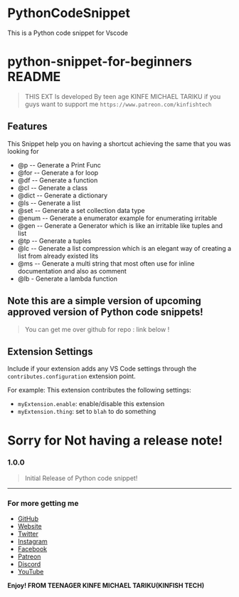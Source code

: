 # PythonCodeSnippet
This is a Python code snippet for Vscode
# python-snippet-for-beginners README

>THIS EXT Is developed By teen age KINFE MICHAEL TARIKU if you guys want to support me `https://www.patreon.com/kinfishtech`

## Features
This Snippet help you on having a shortcut achieving the same that you was looking for 
* @p -- Generate a Print Func
* @for -- Generate a for loop
* @df -- Generate a function
* @cl -- Generate a class
* @dict -- Generate a dictionary
* @ls -- Generate a list
* @set -- Generate a set collection data type
* @enum -- Generate a enumerator example for enumerating irritable
* @gen -- Generate a Generator which is like an irritable like tuples and list
* @tp -- Generate a tuples
* @lc -- Generate a list compression which is an elegant way of creating a list from already existed lits
* @ms -- Generate a multi string that most often use for inline documentation and also as comment
* @lb - Generate a lambda function


## Note this are a simple version of upcoming approved version of Python code snippets!




> You can get me over github for repo : link below !



## Extension Settings

Include if your extension adds any VS Code settings through the `contributes.configuration` extension point.

For example:
This extension contributes the following settings:

* `myExtension.enable`: enable/disable this extension
* `myExtension.thing`: set to `blah` to do something
# Sorry for Not having a release note!

### 1.0.0
> Initial Release of Python code snippet!


-----------------------------------------------------------------------------------------------------------


### For more getting me
* [GitHub](https://github.com/Kinfe123)
* [Website](https://bit.ly/3kvfmLl)
* [Twitter](https://twitter.com/kinfishtech)
* [Instagram](https://instagram/umkinfe)
* [Facebook](https://www.facebook.com/kinfish.xvii.9/)
* [Patreon](https://www.patreon.com/kinfishtech`)
* [Discord](https://discord.gg/uPkGXcx)
* [YouTube](https://www.youtube.com/channel/UCIhdwT6aiAay5W98FzUm9fA?view_as=subscriber)



**Enjoy! FROM TEENAGER KINFE MICHAEL TARIKU(KINFISH TECH)**
